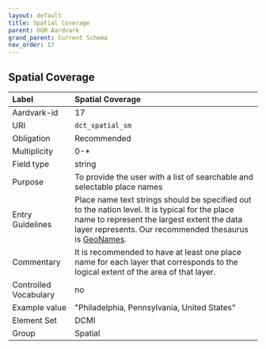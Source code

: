 ```yaml
---
layout: default
title: Spatial Coverage
parent: OGM Aardvark
grand_parent: Current Schema
nav_order: 17
---
```


## Spatial Coverage

| Label                 | Spatial Coverage                                                                                                                                                                                       |
|:----------------------|:-------------------------------------------------------------------------------------------------------------------------------------------------------------------------------------------------------|
| Aardvark-id           | 17                                                                                                                                                                                                     |
| URI                   |`dct_spatial_sm`                                                                                                                                                                                        |
| Obligation            | Recommended                                                                                                                                                                                            |
| Multiplicity          | 0-*                                                                                                                                                                                                    |
| Field type            | string                                                                                                                                                                                                 |
| Purpose               | To provide the user with a list of searchable and selectable place names                                                                                                                               |
| Entry Guidelines      | Place name text strings should be specified out to the nation level. It is typical for the place name to represent the largest extent the data layer represents. Our recommended thesaurus is [GeoNames](https://www.geonames.org). |
| Commentary            | It is recommended to have at least one place name for each layer that corresponds to the logical extent of the area of that layer.                                                                                                  |
| Controlled Vocabulary | no                                                                                                                                                                                                                                  |
| Example value         | "Philadelphia, Pennsylvania, United States"                                                                                                                                                                                        |
| Element Set           | DCMI                                                                                                                                                                                                                                |
| Group                 | Spatial                                                                                                                                                                                                                             |

